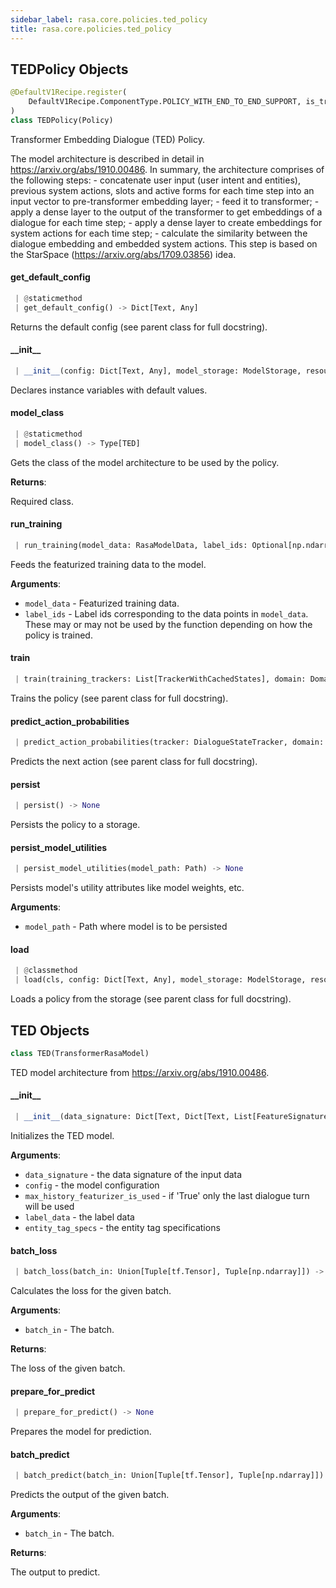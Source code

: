 ```yaml
---
sidebar_label: rasa.core.policies.ted_policy
title: rasa.core.policies.ted_policy
---
```

## TEDPolicy Objects

```python
@DefaultV1Recipe.register(
    DefaultV1Recipe.ComponentType.POLICY_WITH_END_TO_END_SUPPORT, is_trainable=True
)
class TEDPolicy(Policy)
```

Transformer Embedding Dialogue (TED) Policy.

The model architecture is described in
detail in https://arxiv.org/abs/1910.00486.
In summary, the architecture comprises of the
following steps:
    - concatenate user input (user intent and entities), previous system actions,
      slots and active forms for each time step into an input vector to
      pre-transformer embedding layer;
    - feed it to transformer;
    - apply a dense layer to the output of the transformer to get embeddings of a
      dialogue for each time step;
    - apply a dense layer to create embeddings for system actions for each time
      step;
    - calculate the similarity between the dialogue embedding and embedded system
      actions. This step is based on the StarSpace
      (https://arxiv.org/abs/1709.03856) idea.

#### get\_default\_config

```python
 | @staticmethod
 | get_default_config() -> Dict[Text, Any]
```

Returns the default config (see parent class for full docstring).

#### \_\_init\_\_

```python
 | __init__(config: Dict[Text, Any], model_storage: ModelStorage, resource: Resource, execution_context: ExecutionContext, model: Optional[RasaModel] = None, featurizer: Optional[TrackerFeaturizer] = None, fake_features: Optional[Dict[Text, List[Features]]] = None, entity_tag_specs: Optional[List[EntityTagSpec]] = None) -> None
```

Declares instance variables with default values.

#### model\_class

```python
 | @staticmethod
 | model_class() -> Type[TED]
```

Gets the class of the model architecture to be used by the policy.

**Returns**:

  Required class.

#### run\_training

```python
 | run_training(model_data: RasaModelData, label_ids: Optional[np.ndarray] = None) -> None
```

Feeds the featurized training data to the model.

**Arguments**:

- `model_data` - Featurized training data.
- `label_ids` - Label ids corresponding to the data points in `model_data`.
  These may or may not be used by the function depending
  on how the policy is trained.

#### train

```python
 | train(training_trackers: List[TrackerWithCachedStates], domain: Domain, precomputations: Optional[MessageContainerForCoreFeaturization] = None, **kwargs: Any, ,) -> Resource
```

Trains the policy (see parent class for full docstring).

#### predict\_action\_probabilities

```python
 | predict_action_probabilities(tracker: DialogueStateTracker, domain: Domain, rule_only_data: Optional[Dict[Text, Any]] = None, precomputations: Optional[MessageContainerForCoreFeaturization] = None, **kwargs: Any, ,) -> PolicyPrediction
```

Predicts the next action (see parent class for full docstring).

#### persist

```python
 | persist() -> None
```

Persists the policy to a storage.

#### persist\_model\_utilities

```python
 | persist_model_utilities(model_path: Path) -> None
```

Persists model&#x27;s utility attributes like model weights, etc.

**Arguments**:

- `model_path` - Path where model is to be persisted

#### load

```python
 | @classmethod
 | load(cls, config: Dict[Text, Any], model_storage: ModelStorage, resource: Resource, execution_context: ExecutionContext, **kwargs: Any, ,) -> TEDPolicy
```

Loads a policy from the storage (see parent class for full docstring).

## TED Objects

```python
class TED(TransformerRasaModel)
```

TED model architecture from https://arxiv.org/abs/1910.00486.

#### \_\_init\_\_

```python
 | __init__(data_signature: Dict[Text, Dict[Text, List[FeatureSignature]]], config: Dict[Text, Any], max_history_featurizer_is_used: bool, label_data: RasaModelData, entity_tag_specs: Optional[List[EntityTagSpec]]) -> None
```

Initializes the TED model.

**Arguments**:

- `data_signature` - the data signature of the input data
- `config` - the model configuration
- `max_history_featurizer_is_used` - if &#x27;True&#x27;
  only the last dialogue turn will be used
- `label_data` - the label data
- `entity_tag_specs` - the entity tag specifications

#### batch\_loss

```python
 | batch_loss(batch_in: Union[Tuple[tf.Tensor], Tuple[np.ndarray]]) -> tf.Tensor
```

Calculates the loss for the given batch.

**Arguments**:

- `batch_in` - The batch.
  

**Returns**:

  The loss of the given batch.

#### prepare\_for\_predict

```python
 | prepare_for_predict() -> None
```

Prepares the model for prediction.

#### batch\_predict

```python
 | batch_predict(batch_in: Union[Tuple[tf.Tensor], Tuple[np.ndarray]]) -> Dict[Text, Union[tf.Tensor, Dict[Text, tf.Tensor]]]
```

Predicts the output of the given batch.

**Arguments**:

- `batch_in` - The batch.
  

**Returns**:

  The output to predict.

